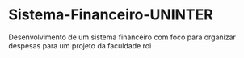# Sistema-Financeiro-UNINTER

Desenvolvimento de um sistema financeiro com foco para organizar despesas para um projeto da faculdade
roi
